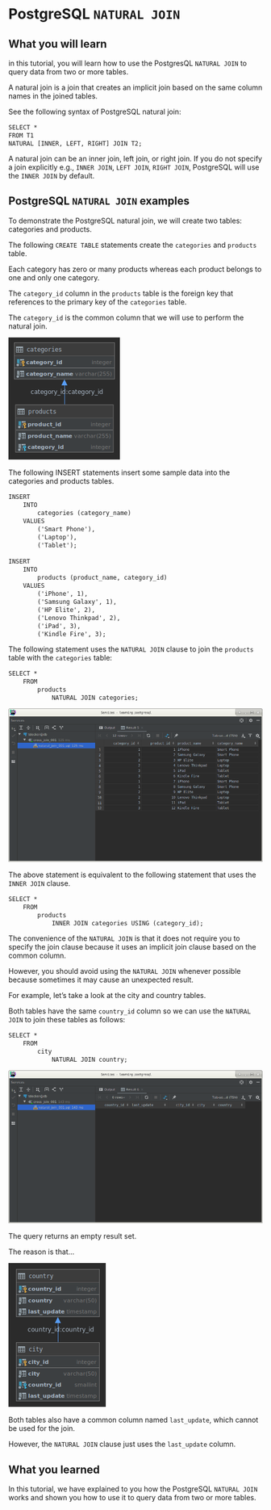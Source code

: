 # PostgreSQL `NATURAL JOIN`

## What you will learn

in this tutorial, you will learn how to use the PostgresQL `NATURAL JOIN` to query data from two or more tables.

A natural join is a join that creates an implicit join based on the same column names in the joined tables. 

See the following syntax of PostgreSQL natural join:

    SELECT *
    FROM T1
    NATURAL [INNER, LEFT, RIGHT] JOIN T2;

A natural join can be an inner join, left join, or right join. If you do not specify a join explicitly e.g., 
`INNER JOIN`, `LEFT JOIN`, `RIGHT JOIN`, PostgreSQL will use the `INNER JOIN` by default.

## PostgreSQL `NATURAL JOIN` examples

To demonstrate the PostgreSQL natural join, we will create two tables: categories and products. 

The following `CREATE TABLE` statements create the `categories` and `products` table.

Each category has zero or many products whereas each product belongs to one and only one category. 

The `category_id` column in the `products` table is the foreign key that references to the primary key of the 
`categories` table. 

The `category_id` is the common column that we will use to perform the natural join.

![Natural join 001](../images/natural_join_001.png)

The following INSERT statements insert some sample data into the categories and products tables.

    INSERT
        INTO
            categories (category_name)
        VALUES
            ('Smart Phone'),
            ('Laptop'),
            ('Tablet');
    
    INSERT
        INTO
            products (product_name, category_id)
        VALUES
            ('iPhone', 1),
            ('Samsung Galaxy', 1),
            ('HP Elite', 2),
            ('Lenovo Thinkpad', 2),
            ('iPad', 3),
            ('Kindle Fire', 3);

The following statement uses the `NATURAL JOIN` clause to join the `products` table with the `categories` table:

    SELECT *
        FROM
            products
                NATURAL JOIN categories;
                
![Natural join 002](../images/natural_join_002.png)

The above statement is equivalent to the following statement that uses the `INNER JOIN` clause.

    SELECT *
        FROM
            products
                INNER JOIN categories USING (category_id);
                
The convenience of the `NATURAL JOIN` is that it does not require you to specify the join clause because it uses an 
implicit join clause based on the common column.

However, you should avoid using the `NATURAL JOIN` whenever possible because sometimes it may cause an unexpected 
result.

For example, let’s take a look at the city and country tables. 

Both tables have the same `country_id` column so we can use the `NATURAL JOIN` to join these tables as follows:

    SELECT *
        FROM
            city
                NATURAL JOIN country;
                
![Natural join 003](../images/natural_join_003.png)

The query returns an empty result set.

The reason is that…

![Natural join 004](../images/natural_join_004.png)

Both tables also have a common column named `last_update`, which cannot be used for the join. 

However, the `NATURAL JOIN` clause just uses the `last_update` column.

## What you learned

In this tutorial, we have explained to you how the PostgreSQL `NATURAL JOIN` works and shown you how to use it to query 
data from two or more tables.